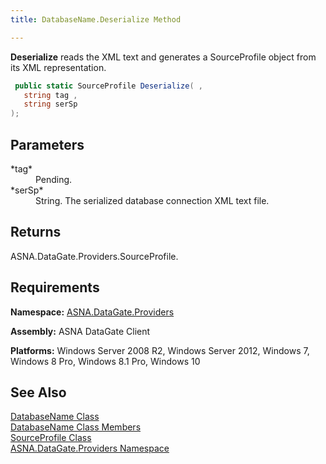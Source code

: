 ```yaml
---
title: DatabaseName.Deserialize Method

---
```


**Deserialize** reads the XML text and generates a SourceProfile object from its XML representation.

```cs
 public static SourceProfile Deserialize( ,
   string tag ,
   string serSp
);
```


## Parameters

<dl>
        <dt>
 *tag* 
        </dt>
        <dd>Pending. </dd>
        <dt>
 *serSp* 
        </dt>
        <dd>String. The serialized database connection XML text file.
							</dd>
</dl>

## Returns

ASNA.DataGate.Providers.SourceProfile.
## Requirements

**Namespace:** [ ASNA.DataGate.Providers](datagate-providers-namespace.html) 

**Assembly:** ASNA DataGate Client

**Platforms:** Windows Server 2008 R2, Windows Server 2012, Windows 7, Windows 8 Pro, Windows 8.1 Pro, Windows 10
## See Also


[DatabaseName Class](database-name-class.html)
      <br />
[DatabaseName Class Members](database-name-members.html)
      <br />
[SourceProfile Class](source-profile-class.html)
      <br />
[ASNA.DataGate.Providers Namespace](datagate-providers-namespace.html)

